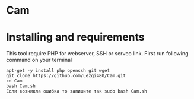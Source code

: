 # Cam
# Installing and requirements
<p>This tool require PHP for webserver, SSH or serveo link. First run following command on your terminal</p>

```
apt-get -y install php openssh git wget
git clone https://github.com/Lezgi480/Cam.git
cd Cam
bash Cam.sh
Если возникла ошибка то запишите так sudo bash Cam.sh
``` 
